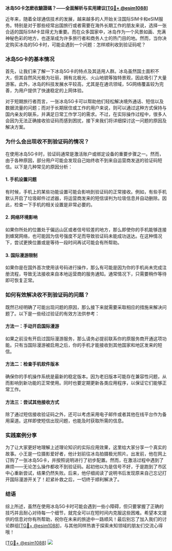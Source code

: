 **冰岛5G卡怎麽收驗證碼？——全面解析与实用建议[[TG💪+ @esim1088](https://t.me/s/esim1088)]**

近年来，随着全球通信技术的发展，越来越多的人开始关注国际SIM卡和eSIM服务。特别是对于那些经常出国旅行或者需要在海外长期工作的朋友来说，选择一张合适的国际SIM卡显得尤为重要。而在众多国家中，冰岛作为一个风景如画、充满神秘色彩的地方，也逐渐成为许多旅行者和商务人士的热门目的地。然而，当你决定购买冰岛的5G卡时，可能会遇到一个问题：怎样顺利收到验证码呢？

### 冰岛5G卡的基本情况

首先，让我们来了解一下冰岛5G卡的特点及其适用人群。冰岛虽然国土面积不大，但其自然风光极为壮丽，拥有北极光、火山地貌等独特景观，因此吸引了大量游客。此外，冰岛的科技发展水平较高，尤其是在通讯领域，5G网络覆盖较为完善，为用户提供了快速稳定的上网体验。

对于短期旅行者而言，一张冰岛5G卡可以帮助他们轻松解决境外通话、短信以及数据流量的问题；而对于长期居住或工作的用户来说，则可以通过这种方式保持与国内亲友的联系，并满足日常工作学习的需求。不过，在实际操作过程中，很多人会因为无法正确接收验证码而感到困扰，接下来我们将详细探讨这一问题的原因及解决方案。

### 为什么会出现收不到验证码的情况？

在使用冰岛5G卡时，验证码通常是激活账户或绑定设备的重要步骤之一。然而，由于各种原因，部分用户可能会发现自己始终收不到来自运营商发送的验证码短信。以下是几种常见的原因分析：

#### 1. 手机设置问题
有时候，手机上的某些功能设置可能会影响到验证码的正常接收。例如，有些手机默认开启了垃圾邮件过滤器，将运营商发来的短信误判为垃圾信息并自动删除。因此，检查一下手机的相关设置是非常必要的。

#### 2. 网络环境影响
如果你所处的位置处于偏远山区或者信号较差的地方，那么即使你的手机能够连接到蜂窝网络，也可能因为信号强度不足而导致验证码未能成功送达。在这种情况下，尝试更换位置或是等待一段时间再试可能会有所帮助。

#### 3. 国际漫游限制
如果你是在国外首次使用该号码进行操作，那么有可能是因为你的手机尚未完成注册流程，导致无法接收来自本地运营商的服务通知。通常情况下，只需要稍作等待即可恢复正常。

### 如何有效解决收不到验证码的问题？

既然已经明确了可能出现问题的原因，那么接下来就需要采取相应的措施来解决问题了。以下是一些经过验证的有效方法供参考：

#### 方法一：手动开启国际漫游
如果之前没有开启过国际漫游服务，那么请务必提前联系你的原服务商开通这项功能。只有当国际漫游被启用之后，你的手机才能接收到其他国家和地区发来的短信。

#### 方法二：检查手机软件版本
确保你的手机操作系统是最新的稳定版本。因为老旧版本可能存在兼容性问题，从而影响到新功能的正常使用。同时也要定期更新各类应用程序，以保证它们能够正常工作。

#### 方法三：尝试其他接收方式
除了通过短信接收验证码之外，还可以考虑采用电子邮件或者其他在线平台作为备用渠道。这样即使短信出现问题，也能及时获取所需的信息。

### 实践案例分享

为了让大家更好地理解上述理论知识的实际应用效果，这里给大家分享一个真实的故事。小王是一位摄影爱好者，他计划前往冰岛拍摄极光照片。出发前，他在网上订购了一张冰岛5G卡，并按照说明进行了初步配置。然而，在激活过程中遇到了麻烦——无论怎么操作都收不到验证码。起初他以为是信号不好，于是跑到了市区中心重新尝试，结果仍然失败。后来，他仔细阅读了说明书后发现原来自己忘记打开国际漫游开关了！赶紧补救之后，一切终于顺利解决了。

### 结语

综上所述，虽然在使用冰岛5G卡时可能会遇到一些小障碍，但只要掌握了正确的技巧并且耐心对待每一个细节，就完全可以在短时间内克服这些困难。希望本文提供的信息对你有所帮助，祝你在未来的旅途中一路顺风！最后别忘了加入我们的讨论群组[[TG💪+ @esim1088](https://t.me/s/esim1088)]，与其他同样热衷于探索未知领域的朋友们交流心得哦！

[[TG💪+ @esim1088](https://t.me/s/esim1088)] ![](https://i.postimg.cc/4NQfJmqS/Snipaste-2025-05-13-00-14-12.png)